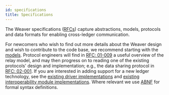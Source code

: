 ```yaml
---
id: specifications
title: Specifications
---
```


<!--
 Copyright IBM Corp. All Rights Reserved.

 SPDX-License-Identifier: CC-BY-4.0
 -->

The Weaver specifications ([RFCs](https://github.com/hyperledger-cacti/cacti/tree/main/weaver/rfcs)) capture abstractions, models, protocols and data formats for enabling cross-ledger communication.

For newcomers who wish to find out more details about the Weaver design and wish to contribute to the code base, we recommend starting with the [models](https://github.com/hyperledger-cacti/cacti/tree/main/weaver/rfcs/models). Protocol engineers will find in [RFC: 01-009](https://github.com/hyperledger-cacti/cacti/blob/main/weaver/rfcs/models/infrastructure/relays.md) a useful overview of the relay model, and may then progress on to reading one of the existing protocols' design and implementation; e.g., the data sharing protocol in [RFC: 02-001](https://github.com/hyperledger-cacti/cacti/blob/main/weaver/rfcs/protocols/data-sharing/generic.md). If you are interested in adding support for a new ledger technology, see the [existing driver implementations](https://github.com/hyperledger-cacti/cacti/tree/main/weaver/core/drivers) and [existing interoperability module implementations](https://github.com/hyperledger-cacti/cacti/tree/main/weaver/core/network). Where relevant we use [ABNF](https://tools.ietf.org/html/rfc5234) for formal syntax definitions.
